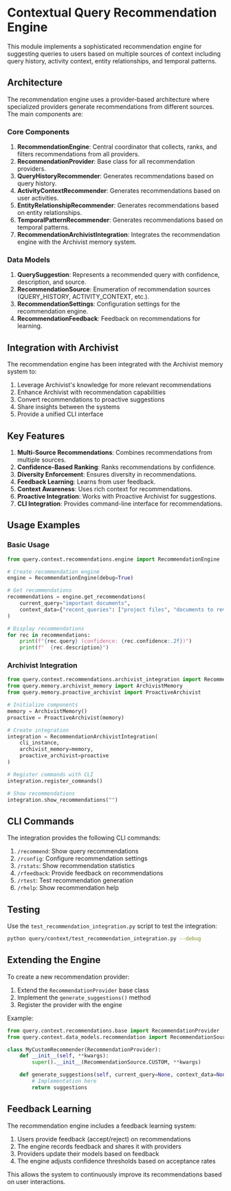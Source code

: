 # Contextual Query Recommendation Engine

This module implements a sophisticated recommendation engine for suggesting queries to users based on multiple sources of context including query history, activity context, entity relationships, and temporal patterns.

## Architecture

The recommendation engine uses a provider-based architecture where specialized providers generate recommendations from different sources. The main components are:

### Core Components

1. **RecommendationEngine**: Central coordinator that collects, ranks, and filters recommendations from all providers.
2. **RecommendationProvider**: Base class for all recommendation providers.
3. **QueryHistoryRecommender**: Generates recommendations based on query history.
4. **ActivityContextRecommender**: Generates recommendations based on user activities.
5. **EntityRelationshipRecommender**: Generates recommendations based on entity relationships.
6. **TemporalPatternRecommender**: Generates recommendations based on temporal patterns.
7. **RecommendationArchivistIntegration**: Integrates the recommendation engine with the Archivist memory system.

### Data Models

1. **QuerySuggestion**: Represents a recommended query with confidence, description, and source.
2. **RecommendationSource**: Enumeration of recommendation sources (QUERY_HISTORY, ACTIVITY_CONTEXT, etc.).
3. **RecommendationSettings**: Configuration settings for the recommendation engine.
4. **RecommendationFeedback**: Feedback on recommendations for learning.

## Integration with Archivist

The recommendation engine has been integrated with the Archivist memory system to:

1. Leverage Archivist's knowledge for more relevant recommendations
2. Enhance Archivist with recommendation capabilities
3. Convert recommendations to proactive suggestions
4. Share insights between the systems
5. Provide a unified CLI interface

## Key Features

1. **Multi-Source Recommendations**: Combines recommendations from multiple sources.
2. **Confidence-Based Ranking**: Ranks recommendations by confidence.
3. **Diversity Enforcement**: Ensures diversity in recommendations.
4. **Feedback Learning**: Learns from user feedback.
5. **Context Awareness**: Uses rich context for recommendations.
6. **Proactive Integration**: Works with Proactive Archivist for suggestions.
7. **CLI Integration**: Provides command-line interface for recommendations.

## Usage Examples

### Basic Usage

```python
from query.context.recommendations.engine import RecommendationEngine

# Create recommendation engine
engine = RecommendationEngine(debug=True)

# Get recommendations
recommendations = engine.get_recommendations(
    current_query="important documents",
    context_data={"recent_queries": ["project files", "documents to review"]}
)

# Display recommendations
for rec in recommendations:
    print(f"{rec.query} (confidence: {rec.confidence:.2f})")
    print(f"  {rec.description}")
```

### Archivist Integration

```python
from query.context.recommendations.archivist_integration import RecommendationArchivistIntegration
from query.memory.archivist_memory import ArchivistMemory
from query.memory.proactive_archivist import ProactiveArchivist

# Initialize components
memory = ArchivistMemory()
proactive = ProactiveArchivist(memory)

# Create integration
integration = RecommendationArchivistIntegration(
    cli_instance,
    archivist_memory=memory,
    proactive_archivist=proactive
)

# Register commands with CLI
integration.register_commands()

# Show recommendations
integration.show_recommendations("")
```

## CLI Commands

The integration provides the following CLI commands:

1. `/recommend`: Show query recommendations
2. `/rconfig`: Configure recommendation settings
3. `/rstats`: Show recommendation statistics
4. `/rfeedback`: Provide feedback on recommendations
5. `/rtest`: Test recommendation generation
6. `/rhelp`: Show recommendation help

## Testing

Use the `test_recommendation_integration.py` script to test the integration:

```bash
python query/context/test_recommendation_integration.py --debug
```

## Extending the Engine

To create a new recommendation provider:

1. Extend the `RecommendationProvider` base class
2. Implement the `generate_suggestions()` method
3. Register the provider with the engine

Example:

```python
from query.context.recommendations.base import RecommendationProvider
from query.context.data_models.recommendation import RecommendationSource

class MyCustomRecommender(RecommendationProvider):
    def __init__(self, **kwargs):
        super().__init__(RecommendationSource.CUSTOM, **kwargs)

    def generate_suggestions(self, current_query=None, context_data=None, max_suggestions=10):
        # Implementation here
        return suggestions
```

## Feedback Learning

The recommendation engine includes a feedback learning system:

1. Users provide feedback (accept/reject) on recommendations
2. The engine records feedback and shares it with providers
3. Providers update their models based on feedback
4. The engine adjusts confidence thresholds based on acceptance rates

This allows the system to continuously improve its recommendations based on user interactions.
